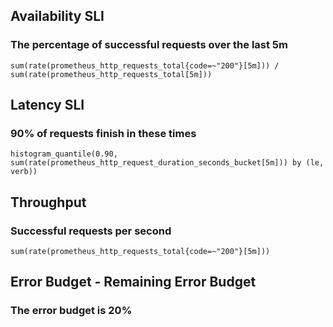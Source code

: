 ## Availability SLI
### The percentage of successful requests over the last 5m


```sum(rate(prometheus_http_requests_total{code=~"200"}[5m])) / sum(rate(prometheus_http_requests_total[5m]))```

## Latency SLI
### 90% of requests finish in these times

```histogram_quantile(0.90, sum(rate(prometheus_http_request_duration_seconds_bucket[5m])) by (le, verb)) ```


## Throughput
### Successful requests per second

``sum(rate(prometheus_http_requests_total{code=~"200"}[5m]))``

## Error Budget - Remaining Error Budget
### The error budget is 20%

